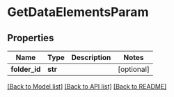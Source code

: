 # GetDataElementsParam

## Properties
Name | Type | Description | Notes
------------ | ------------- | ------------- | -------------
**folder_id** | **str** |  | [optional] 

[[Back to Model list]](../README.md#documentation-for-models) [[Back to API list]](../README.md#documentation-for-api-endpoints) [[Back to README]](../README.md)

